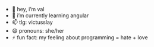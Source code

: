 - 👋 hey, i’m val
- 🌱 i’m currently learning angular 
- 📫 tlg: victusslay
- 😄 pronouns: she/her
- ⚡ fun fact: my feeling about programming = hate + love

<!---
victusslay/victusslay is a ✨ special ✨ repository because its `README.md` (this file) appears on your GitHub profile.
You can click the Preview link to take a look at your changes.
--->
